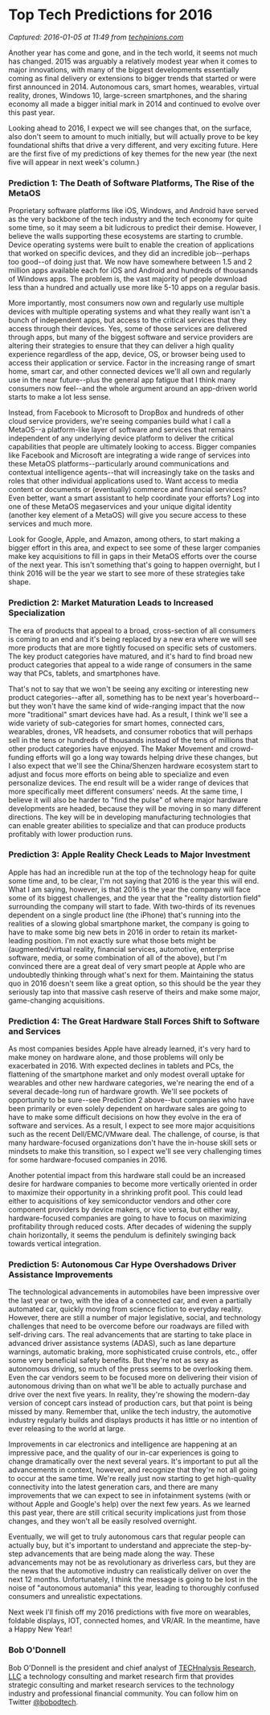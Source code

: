 # Top Tech Predictions for 2016

_Captured: 2016-01-05 at 11:49 from [techpinions.com](https://techpinions.com/top-tech-predictions-for-2016/42778)_

Another year has come and gone, and in the tech world, it seems not much has changed. 2015 was arguably a relatively modest year when it comes to major innovations, with many of the biggest developments essentially coming as final delivery or extensions to bigger trends that started or were first announced in 2014. Autonomous cars, smart homes, wearables, virtual reality, drones, Windows 10, large-screen smartphones, and the sharing economy all made a bigger initial mark in 2014 and continued to evolve over this past year.

Looking ahead to 2016, I expect we will see changes that, on the surface, also don't seem to amount to much initially, but will actually prove to be key foundational shifts that drive a very different, and very exciting future. Here are the first five of my predictions of key themes for the new year (the next five will appear in next week's column.)

### **Prediction 1: The Death of Software Platforms, The Rise of the MetaOS**

Proprietary software platforms like iOS, Windows, and Android have served as the very backbone of the tech industry and the tech economy for quite some time, so it may seem a bit ludicrous to predict their demise. However, I believe the walls supporting these ecosystems are starting to crumble. Device operating systems were built to enable the creation of applications that worked on specific devices, and they did an incredible job--perhaps too good--of doing just that. We now have somewhere between 1.5 and 2 million apps available each for iOS and Android and hundreds of thousands of Windows apps. The problem is, the vast majority of people download less than a hundred and actually use more like 5-10 apps on a regular basis.

More importantly, most consumers now own and regularly use multiple devices with multiple operating systems and what they really want isn't a bunch of independent apps, but access to the critical services that they access through their devices. Yes, some of those services are delivered through apps, but many of the biggest software and service providers are altering their strategies to ensure that they can deliver a high quality experience regardless of the app, device, OS, or browser being used to access their application or service. Factor in the increasing range of smart home, smart car, and other connected devices we'll all own and regularly use in the near future--plus the general app fatigue that I think many consumers now feel--and the whole argument around an app-driven world starts to make a lot less sense.

Instead, from Facebook to Microsoft to DropBox and hundreds of other cloud service providers, we're seeing companies build what I call a MetaOS--a platform-like layer of software and services that remains independent of any underlying device platform to deliver the critical capabilities that people are ultimately looking to access. Bigger companies like Facebook and Microsoft are integrating a wide range of services into these MetaOS platforms--particularly around communications and contextual intelligence agents--that will increasingly take on the tasks and roles that other individual applications used to. Want access to media content or documents or (eventually) commerce and financial services? Even better, want a smart assistant to help coordinate your efforts? Log into one of these MetaOS megaservices and your unique digital identity (another key element of a MetaOS) will give you secure access to these services and much more.

Look for Google, Apple, and Amazon, among others, to start making a bigger effort in this area, and expect to see some of these larger companies make key acquisitions to fill in gaps in their MetaOS efforts over the course of the next year. This isn't something that's going to happen overnight, but I think 2016 will be the year we start to see more of these strategies take shape.

### **Prediction 2: Market Maturation Leads to Increased Specialization**

The era of products that appeal to a broad, cross-section of all consumers is coming to an end and it's being replaced by a new era where we will see more products that are more tightly focused on specific sets of customers. The key product categories have matured, and it's hard to find broad new product categories that appeal to a wide range of consumers in the same way that PCs, tablets, and smartphones have.

That's not to say that we won't be seeing any exciting or interesting new product categories--after all, something has to be next year's hoverboard--but they won't have the same kind of wide-ranging impact that the now more "traditional" smart devices have had. As a result, I think we'll see a wide variety of sub-categories for smart homes, connected cars, wearables, drones, VR headsets, and consumer robotics that will perhaps sell in the tens or hundreds of thousands instead of the tens of millions that other product categories have enjoyed. The Maker Movement and crowd-funding efforts will go a long way towards helping drive these changes, but I also expect that we'll see the China/Shenzen hardware ecosystem start to adjust and focus more efforts on being able to specialize and even personalize devices. The end result will be a wider range of devices that more specifically meet different consumers' needs. At the same time, I believe it will also be harder to "find the pulse" of where major hardware developments are headed, because they will be moving in so many different directions. The key will be in developing manufacturing technologies that can enable greater abilities to specialize and that can produce products profitably with lower production runs.

### **Prediction 3: Apple Reality Check Leads to Major Investment**

Apple has had an incredible run at the top of the technology heap for quite some time and, to be clear, I'm not saying that 2016 is the year this will end. What I am saying, however, is that 2016 is the year the company will face some of its biggest challenges, and the year that the "reality distortion field" surrounding the company will start to fade. With two-thirds of its revenues dependent on a single product line (the iPhone) that's running into the realities of a slowing global smartphone market, the company is going to have to make some big new bets in 2016 in order to retain its market-leading position. I'm not exactly sure what those bets might be (augmented/virtual reality, financial services, automotive, enterprise software, media, or some combination of all of the above), but I'm convinced there are a great deal of very smart people at Apple who are undoubtedly thinking through what's next for them. Maintaining the status quo in 2016 doesn't seem like a great option, so this should be the year they seriously tap into that massive cash reserve of theirs and make some major, game-changing acquisitions.

### **Prediction 4: The Great Hardware Stall Forces Shift to Software and Services**

As most companies besides Apple have already learned, it's very hard to make money on hardware alone, and those problems will only be exacerbated in 2016. With expected declines in tablets and PCs, the flattening of the smartphone market and only modest overall uptake for wearables and other new hardware categories, we're nearing the end of a several decade-long run of hardware growth. We'll see pockets of opportunity to be sure--see Prediction 2 above--but companies who have been primarily or even solely dependent on hardware sales are going to have to make some difficult decisions on how they evolve in the era of software and services. As a result, I expect to see more major acquisitions such as the recent Dell/EMC/VMware deal. The challenge, of course, is that many hardware-focused organizations don't have the in-house skill sets or mindsets to make this transition, so I expect we'll see very challenging times for some hardware-focused companies in 2016.

Another potential impact from this hardware stall could be an increased desire for hardware companies to become more vertically oriented in order to maximize their opportunity in a shrinking profit pool. This could lead either to acquisitions of key semiconductor vendors and other core component providers by device makers, or vice versa, but either way, hardware-focused companies are going to have to focus on maximizing profitability through reduced costs. After decades of widening the supply chain horizontally, it seems the pendulum is definitely swinging back towards vertical integration.

### **Prediction 5: Autonomous Car Hype Overshadows Driver Assistance Improvements**

The technological advancements in automobiles have been impressive over the last year or two, with the idea of a connected car, and even a partially automated car, quickly moving from science fiction to everyday reality. However, there are still a number of major legislative, social, and technology challenges that need to be overcome before our roadways are filled with self-driving cars. The real advancements that are starting to take place in advanced driver assistance systems (ADAS), such as lane departure warnings, automatic braking, more sophisticated cruise controls, etc., offer some very beneficial safety benefits. But they're not as sexy as autonomous driving, so much of the press seems to be overlooking them. Even the car vendors seem to be focused more on delivering their vision of autonomous driving than on what we'll be able to actually purchase and drive over the next five years. In reality, they're showing the modern-day version of concept cars instead of production cars, but that point is being missed by many. Remember that, unlike the tech industry, the automotive industry regularly builds and displays products it has little or no intention of ever releasing to the world at large.

Improvements in car electronics and intelligence are happening at an impressive pace, and the quality of our in-car experiences is going to change dramatically over the next several years. It's important to put all the advancements in context, however, and recognize that they're not all going to occur at the same time. We're really just now starting to get high-quality connectivity into the latest generation cars, and there are many improvements that we can expect to see in infotainment systems (with or without Apple and Google's help) over the next few years. As we learned this past year, there are still critical security implications just from those changes, and they won't all be easily resolved overnight.

Eventually, we will get to truly autonomous cars that regular people can actually buy, but it's important to understand and appreciate the step-by-step advancements that are being made along the way. These advancements may not be as revolutionary as driverless cars, but they are the news that the automotive industry can realistically deliver on over the next 12 months. Unfortunately, I think the message is going to be lost in the noise of "autonomous automania" this year, leading to thoroughly confused consumers and unrealistic expectations.

Next week I'll finish off my 2016 predictions with five more on wearables, foldable displays, IOT, connected homes, and VR/AR. In the meantime, have a Happy New Year!

### Bob O'Donnell

Bob O'Donnell is the president and chief analyst of [TECHnalysis Research, LLC](http://www.technalysisresearch.com) a technology consulting and market research firm that provides strategic consulting and market research services to the technology industry and professional financial community. You can follow him on Twitter [@bobodtech](https://twitter.com/bobodtech).
